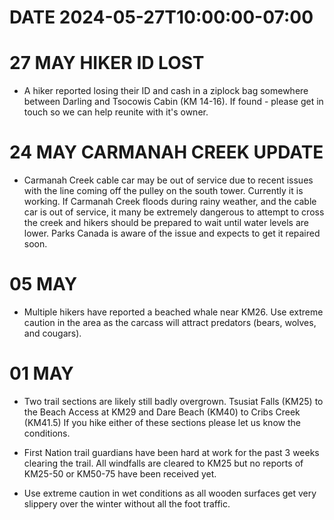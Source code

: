 # DATE 2024-05-27T10:00:00-07:00

# 27 MAY HIKER ID LOST
- A hiker reported losing their ID and cash in a ziplock bag somewhere between Darling and Tsocowis Cabin (KM 14-16). If found - please get in touch so we can help reunite with it's owner. 

# 24 MAY CARMANAH CREEK UPDATE
- Carmanah Creek cable car may be out of service due to recent issues with the line coming off the pulley on the south tower. Currently it is working. If Carmanah Creek floods during rainy weather, and the cable car is out of service, it many be extremely dangerous to attempt to cross the creek and hikers should be prepared to wait until water levels are lower. Parks Canada is aware of the issue and expects to get it repaired soon. 

# 05 MAY
- Multiple hikers have reported a beached whale near KM26. Use extreme caution in the area as the carcass will attract predators (bears, wolves, and cougars).

# 01 MAY
- Two trail sections are likely still badly overgrown. Tsusiat Falls (KM25) to the Beach Access at KM29 and Dare Beach (KM40) to Cribs Creek (KM41.5) If you hike either of these sections please let us know the conditions.

- First Nation trail guardians have been hard at work for the past 3 weeks clearing the trail. All windfalls are cleared to KM25 but no reports of KM25-50 or KM50-75 have been received yet.

- Use extreme caution in wet conditions as all wooden surfaces get very slippery over the winter without all the foot traffic.
